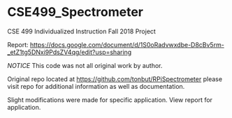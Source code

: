 # CSE499_Spectrometer
CSE 499 Individualized Instruction  Fall 2018 Project

Report: https://docs.google.com/document/d/1S0oRadvwxdbe-D8cBv5rm-_etZ1tg5DNxi9PdsZV4qg/edit?usp=sharing

*NOTICE* This code was not all original work by author. 

Original repo located at https://github.com/tonbut/RPiSpectrometer
please visit repo for additional information as well as documentation. 

Slight modifications were made for specific application. View report for application. 

